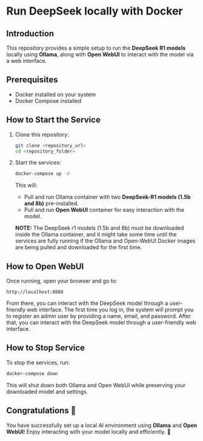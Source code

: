 # Run DeepSeek locally with Docker

## Introduction
This repository provides a simple setup to run the **DeepSeek R1 models** locally using **Ollama**, along with **Open WebUI** to interact with the model via a web interface.

## Prerequisites
- Docker installed on your system
- Docker Compose installed

## How to Start the Service
1. Clone this repository:
   ```sh
   git clone <repository_url>
   cd <repository_folder>
   ```
2. Start the services:
   ```sh
   docker-compose up -d
   ```
   This will:
   - Pull and run Ollama container with two **DeepSeek-R1 models (1.5b and 8b)** pre-installed.
   - Pull and run  **Open WebUI** container for easy interaction with the model.

   **NOTE:** 
    The DeepSeek r1 models (1.5b and 8b) must be downloaded inside the Ollama container, and it might take some time until the services are fully running if the Ollama and Open-WebUI Docker images are being pulled and downloaded for the first time.

## How to Open WebUI
Once running, open your browser and go to:
```
http://localhost:8888
```
From there, you can interact with the DeepSeek model through a user-friendly web interface. The first time you log in, the system will prompt you to register an admin user by providing a name, email, and password. After that, you can interact with the DeepSeek model through a user-friendly web interface.

## How to Stop Service
To stop the services, run:
```sh
docker-compose down
```
This will shut down both Ollama and Open WebUI while preserving your downloaded model and settings.

## Congratulations 🎉
You have successfully set up a local AI environment using **Ollama** and **Open WebUI**! Enjoy interacting with your model locally and efficiently. 🚀

